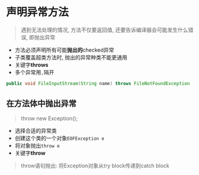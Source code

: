 # 声明异常方法

> 遇到无法处理的情况, 方法不仅要返回值, 还要告诉编译器会可能发生什么错误, 即抛出异常

- 方法必须声明所有可能**抛出的**checked异常
- 子类覆盖超类方法时, 抛出的异常种类不能更通用
-  关键字**throws**
- 多个异常用`,`隔开

```java
public void FileInputStream(String name) throws FileNotFoundException
```

## 在方法体中抛出异常

> throw new Exception();

- 选择合适的异常类
- 创建这个类的一个对象`EOFException e`
- 将对象抛出`throw e`
- 关键字**throw**

> throw语句抛出: 将Exception对象从try block传递到catch block
